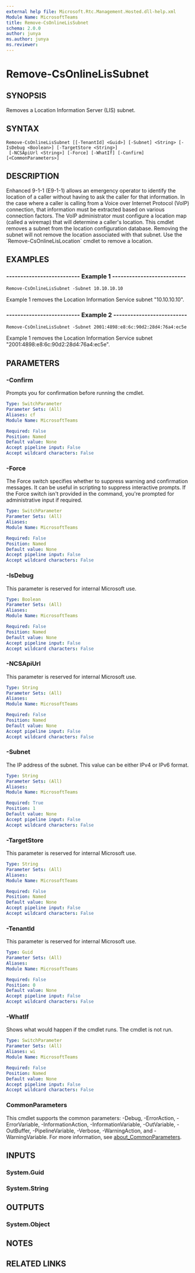 ```yaml
---
external help file: Microsoft.Rtc.Management.Hosted.dll-help.xml
Module Name: MicrosoftTeams
title: Remove-CsOnlineLisSubnet
schema: 2.0.0
author: junya
ms.author: junya
ms.reviewer:
---
```


# Remove-CsOnlineLisSubnet

## SYNOPSIS
Removes a Location Information Server (LIS) subnet.

## SYNTAX

```
Remove-CsOnlineLisSubnet [[-TenantId] <Guid>] [-Subnet] <String> [-IsDebug <Boolean>] [-TargetStore <String>]
 [-NCSApiUrl <String>] [-Force] [-WhatIf] [-Confirm] [<CommonParameters>]
```

## DESCRIPTION
Enhanced 9-1-1 (E9-1-1) allows an emergency operator to identify the location of a caller without having to ask the caller for that information. In the case where a caller is calling from a Voice over Internet Protocol (VoIP) connection, that information must be extracted based on various connection factors. The VoIP administrator must configure a location map (called a wiremap) that will determine a caller's location. This cmdlet removes a subnet from the location configuration database. Removing the subnet will not remove the location associated with that subnet. Use the \`Remove-CsOnlineLisLocation\` cmdlet to remove a location.

## EXAMPLES

### -------------------------- Example 1 --------------------------
```
Remove-CsOnlineLisSubnet -Subnet 10.10.10.10
```

Example 1 removes the Location Information Service subnet "10.10.10.10".


### -------------------------- Example 2 --------------------------
```
Remove-CsOnlineLisSubnet -Subnet 2001:4898:e8:6c:90d2:28d4:76a4:ec5e
```

Example 1 removes the Location Information Service subnet "2001:4898:e8:6c:90d2:28d4:76a4:ec5e".


## PARAMETERS

### -Confirm
Prompts you for confirmation before running the cmdlet.

```yaml
Type: SwitchParameter
Parameter Sets: (All)
Aliases: cf
Module Name: MicrosoftTeams

Required: False
Position: Named
Default value: None
Accept pipeline input: False
Accept wildcard characters: False
```

### -Force
The Force switch specifies whether to suppress warning and confirmation messages.
It can be useful in scripting to suppress interactive prompts.
If the Force switch isn't provided in the command, you're prompted for administrative input if required.

```yaml
Type: SwitchParameter
Parameter Sets: (All)
Aliases:
Module Name: MicrosoftTeams

Required: False
Position: Named
Default value: None
Accept pipeline input: False
Accept wildcard characters: False
```

### -IsDebug
This parameter is reserved for internal Microsoft use.

```yaml
Type: Boolean
Parameter Sets: (All)
Aliases:
Module Name: MicrosoftTeams

Required: False
Position: Named
Default value: None
Accept pipeline input: False
Accept wildcard characters: False
```

### -NCSApiUrl
This parameter is reserved for internal Microsoft use.

```yaml
Type: String
Parameter Sets: (All)
Aliases:
Module Name: MicrosoftTeams

Required: False
Position: Named
Default value: None
Accept pipeline input: False
Accept wildcard characters: False
```

### -Subnet
The IP address of the subnet. This value can be either IPv4 or IPv6 format.

```yaml
Type: String
Parameter Sets: (All)
Aliases:
Module Name: MicrosoftTeams

Required: True
Position: 1
Default value: None
Accept pipeline input: False
Accept wildcard characters: False
```

### -TargetStore
This parameter is reserved for internal Microsoft use.

```yaml
Type: String
Parameter Sets: (All)
Aliases:
Module Name: MicrosoftTeams

Required: False
Position: Named
Default value: None
Accept pipeline input: False
Accept wildcard characters: False
```

### -TenantId
This parameter is reserved for internal Microsoft use.

```yaml
Type: Guid
Parameter Sets: (All)
Aliases:
Module Name: MicrosoftTeams

Required: False
Position: 0
Default value: None
Accept pipeline input: False
Accept wildcard characters: False
```

### -WhatIf
Shows what would happen if the cmdlet runs.
The cmdlet is not run.

```yaml
Type: SwitchParameter
Parameter Sets: (All)
Aliases: wi
Module Name: MicrosoftTeams

Required: False
Position: Named
Default value: None
Accept pipeline input: False
Accept wildcard characters: False
```

### CommonParameters
This cmdlet supports the common parameters: -Debug, -ErrorAction, -ErrorVariable, -InformationAction, -InformationVariable, -OutVariable, -OutBuffer, -PipelineVariable, -Verbose, -WarningAction, and -WarningVariable. For more information, see [about_CommonParameters](https://go.microsoft.com/fwlink/?LinkID=113216).

## INPUTS

### System.Guid

### System.String

## OUTPUTS

### System.Object
## NOTES

## RELATED LINKS
